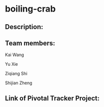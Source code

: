 # boiling-crab

## Description:

## Team members:
Kai Wang

Yu Xie

Ziqiang Shi

Shijian Zheng

## Link of Pivotal Tracker Project: